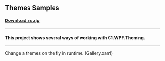 ## Themes Samples
#### [Download as zip](https://grapecity.github.io/DownGit/#/home?url=https://github.com/GrapeCity/ComponentOne-WPF-Samples/tree/master/NET_462/Themes/CS/Themes2010)
____
#### This project shows several ways of working with C1.WPF.Theming.
____
Change a themes on the fly in runtime. (Gallery.xaml)

